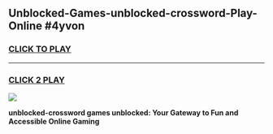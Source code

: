 
## Unblocked-Games-unblocked-crossword-Play-Online #4yvon
<h3>
<a href="https://news.freeplayer.one?title=unblocked-crossword&ref=3">CLICK TO PLAY</a></h3>
<hr>

<h3>
<a href="https://news.freeplayer.one?title=unblocked-crossword&ref=3">CLICK 2 PLAY</a>
  
</h3>

<a href="https://news.freeplayer.one?title=unblocked-crossword&ref=3"><img src="https://clearcache.store/games.png"></a>


**unblocked-crossword games unblocked: Your Gateway to Fun and Accessible Online Gaming**
